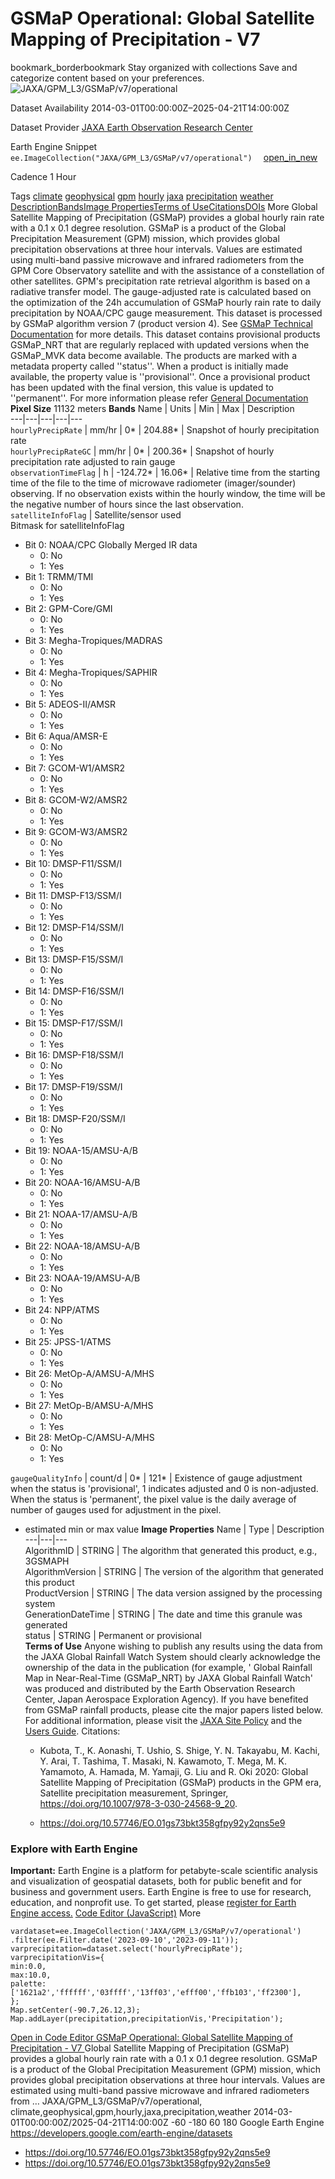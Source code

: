  
#  GSMaP Operational: Global Satellite Mapping of Precipitation - V7 
bookmark_borderbookmark Stay organized with collections  Save and categorize content based on your preferences.
![JAXA/GPM_L3/GSMaP/v7/operational](https://developers.google.com/earth-engine/datasets/images/JAXA/JAXA_GPM_L3_GSMaP_v7_operational_sample.png) 

Dataset Availability
    2014-03-01T00:00:00Z–2025-04-21T14:00:00Z 

Dataset Provider
     [ JAXA Earth Observation Research Center ](https://sharaku.eorc.jaxa.jp/GSMaP/) 

Earth Engine Snippet
     `    ee.ImageCollection("JAXA/GPM_L3/GSMaP/v7/operational")   ` [ open_in_new ](https://code.earthengine.google.com/?scriptPath=Examples:Datasets/JAXA/JAXA_GPM_L3_GSMaP_v7_operational) 

Cadence
    1 Hour 

Tags
     [climate](https://developers.google.com/earth-engine/datasets/tags/climate) [geophysical](https://developers.google.com/earth-engine/datasets/tags/geophysical) [gpm](https://developers.google.com/earth-engine/datasets/tags/gpm) [hourly](https://developers.google.com/earth-engine/datasets/tags/hourly) [jaxa](https://developers.google.com/earth-engine/datasets/tags/jaxa) [precipitation](https://developers.google.com/earth-engine/datasets/tags/precipitation) [weather](https://developers.google.com/earth-engine/datasets/tags/weather)
[Description](https://developers.google.com/earth-engine/datasets/catalog/JAXA_GPM_L3_GSMaP_v7_operational#description)[Bands](https://developers.google.com/earth-engine/datasets/catalog/JAXA_GPM_L3_GSMaP_v7_operational#bands)[Image Properties](https://developers.google.com/earth-engine/datasets/catalog/JAXA_GPM_L3_GSMaP_v7_operational#image-properties)[Terms of Use](https://developers.google.com/earth-engine/datasets/catalog/JAXA_GPM_L3_GSMaP_v7_operational#terms-of-use)[Citations](https://developers.google.com/earth-engine/datasets/catalog/JAXA_GPM_L3_GSMaP_v7_operational#citations)[DOIs](https://developers.google.com/earth-engine/datasets/catalog/JAXA_GPM_L3_GSMaP_v7_operational#dois) More
Global Satellite Mapping of Precipitation (GSMaP) provides a global hourly rain rate with a 0.1 x 0.1 degree resolution. GSMaP is a product of the Global Precipitation Measurement (GPM) mission, which provides global precipitation observations at three hour intervals. Values are estimated using multi-band passive microwave and infrared radiometers from the GPM Core Observatory satellite and with the assistance of a constellation of other satellites. GPM's precipitation rate retrieval algorithm is based on a radiative transfer model. The gauge-adjusted rate is calculated based on the optimization of the 24h accumulation of GSMaP hourly rain rate to daily precipitation by NOAA/CPC gauge measurement. This dataset is processed by GSMaP algorithm version 7 (product version 4). See [GSMaP Technical Documentation](https://www.eorc.jaxa.jp/GPM/doc/product/format/en/07.GPM_GSMaP_Product_Format_V5_E.pdf) for more details.
This dataset contains provisional products GSMaP_NRT that are regularly replaced with updated versions when the GSMaP_MVK data become available. The products are marked with a metadata property called ''status''. When a product is initially made available, the property value is ''provisional''. Once a provisional product has been updated with the final version, this value is updated to ''permanent''. For more information please refer [General Documentation](https://eolp.jaxa.jp/GSMaP_Hourly.html)
**Pixel Size** 11132 meters 
**Bands**
Name | Units | Min | Max | Description  
---|---|---|---|---  
`hourlyPrecipRate` | mm/hr |  0*  |  204.88*  | Snapshot of hourly precipitation rate  
`hourlyPrecipRateGC` | mm/hr |  0*  |  200.36*  | Snapshot of hourly precipitation rate adjusted to rain gauge  
`observationTimeFlag` | h |  -124.72*  |  16.06*  | Relative time from the starting time of the file to the time of microwave radiometer (imager/sounder) observing. If no observation exists within the hourly window, the time will be the negative number of hours since the last observation.  
`satelliteInfoFlag` | Satellite/sensor used  
Bitmask for satelliteInfoFlag
  * Bit 0: NOAA/CPC Globally Merged IR data 
    * 0: No
    * 1: Yes
  * Bit 1: TRMM/TMI 
    * 0: No
    * 1: Yes
  * Bit 2: GPM-Core/GMI 
    * 0: No
    * 1: Yes
  * Bit 3: Megha-Tropiques/MADRAS 
    * 0: No
    * 1: Yes
  * Bit 4: Megha-Tropiques/SAPHIR 
    * 0: No
    * 1: Yes
  * Bit 5: ADEOS-II/AMSR 
    * 0: No
    * 1: Yes
  * Bit 6: Aqua/AMSR-E 
    * 0: No
    * 1: Yes
  * Bit 7: GCOM-W1/AMSR2 
    * 0: No
    * 1: Yes
  * Bit 8: GCOM-W2/AMSR2 
    * 0: No
    * 1: Yes
  * Bit 9: GCOM-W3/AMSR2 
    * 0: No
    * 1: Yes
  * Bit 10: DMSP-F11/SSM/I 
    * 0: No
    * 1: Yes
  * Bit 11: DMSP-F13/SSM/I 
    * 0: No
    * 1: Yes
  * Bit 12: DMSP-F14/SSM/I 
    * 0: No
    * 1: Yes
  * Bit 13: DMSP-F15/SSM/I 
    * 0: No
    * 1: Yes
  * Bit 14: DMSP-F16/SSM/I 
    * 0: No
    * 1: Yes
  * Bit 15: DMSP-F17/SSM/I 
    * 0: No
    * 1: Yes
  * Bit 16: DMSP-F18/SSM/I 
    * 0: No
    * 1: Yes
  * Bit 17: DMSP-F19/SSM/I 
    * 0: No
    * 1: Yes
  * Bit 18: DMSP-F20/SSM/I 
    * 0: No
    * 1: Yes
  * Bit 19: NOAA-15/AMSU-A/B 
    * 0: No
    * 1: Yes
  * Bit 20: NOAA-16/AMSU-A/B 
    * 0: No
    * 1: Yes
  * Bit 21: NOAA-17/AMSU-A/B 
    * 0: No
    * 1: Yes
  * Bit 22: NOAA-18/AMSU-A/B 
    * 0: No
    * 1: Yes
  * Bit 23: NOAA-19/AMSU-A/B 
    * 0: No
    * 1: Yes
  * Bit 24: NPP/ATMS 
    * 0: No
    * 1: Yes
  * Bit 25: JPSS-1/ATMS 
    * 0: No
    * 1: Yes
  * Bit 26: MetOp-A/AMSU-A/MHS 
    * 0: No
    * 1: Yes
  * Bit 27: MetOp-B/AMSU-A/MHS 
    * 0: No
    * 1: Yes
  * Bit 28: MetOp-C/AMSU-A/MHS 
    * 0: No
    * 1: Yes

  
`gaugeQualityInfo` | count/d |  0*  |  121*  | Existence of gauge adjustment when the status is 'provisional', 1 indicates adjusted and 0 is non-adjusted. When the status is 'permanent', the pixel value is the daily average of number of gauges used for adjustment in the pixel.  
* estimated min or max value 
**Image Properties**
Name | Type | Description  
---|---|---  
AlgorithmID | STRING | The algorithm that generated this product, e.g., 3GSMAPH  
AlgorithmVersion | STRING | The version of the algorithm that generated this product  
ProductVersion | STRING | The data version assigned by the processing system  
GenerationDateTime | STRING | The date and time this granule was generated  
status | STRING | Permanent or provisional  
**Terms of Use**
Anyone wishing to publish any results using the data from the JAXA Global Rainfall Watch System should clearly acknowledge the ownership of the data in the publication (for example, ' Global Rainfall Map in Near-Real-Time (GSMaP_NRT) by JAXA Global Rainfall Watch' was produced and distributed by the Earth Observation Research Center, Japan Aerospace Exploration Agency). If you have benefited from GSMaP rainfall products, please cite the major papers listed below. For additional information, please visit the [JAXA Site Policy](https://global.jaxa.jp/policy.html) and the [Users Guide](https://sharaku.eorc.jaxa.jp/GSMaP/guide.html).
Citations:
  * Kubota, T., K. Aonashi, T. Ushio, S. Shige, Y. N. Takayabu, M. Kachi, Y. Arai, T. Tashima, T. Masaki, N. Kawamoto, T. Mega, M. K. Yamamoto, A. Hamada, M. Yamaji, G. Liu and R. Oki 2020: Global Satellite Mapping of Precipitation (GSMaP) products in the GPM era, Satellite precipitation measurement, Springer, https://doi.org/10.1007/978-3-030-24568-9_20.


  * [ https://doi.org/10.57746/EO.01gs73bkt358gfpy92y2qns5e9 ](https://doi.org/10.57746/EO.01gs73bkt358gfpy92y2qns5e9)


### Explore with Earth Engine
**Important:** Earth Engine is a platform for petabyte-scale scientific analysis and visualization of geospatial datasets, both for public benefit and for business and government users. Earth Engine is free to use for research, education, and nonprofit use. To get started, please [register for Earth Engine access.](https://console.cloud.google.com/earth-engine)
[Code Editor (JavaScript)](https://developers.google.com/earth-engine/datasets/catalog/JAXA_GPM_L3_GSMaP_v7_operational#code-editor-javascript-sample) More
```
vardataset=ee.ImageCollection('JAXA/GPM_L3/GSMaP/v7/operational')
.filter(ee.Filter.date('2023-09-10','2023-09-11'));
varprecipitation=dataset.select('hourlyPrecipRate');
varprecipitationVis={
min:0.0,
max:10.0,
palette:
['1621a2','ffffff','03ffff','13ff03','efff00','ffb103','ff2300'],
};
Map.setCenter(-90.7,26.12,3);
Map.addLayer(precipitation,precipitationVis,'Precipitation');
```
[ Open in Code Editor ](https://code.earthengine.google.com/?scriptPath=Examples:Datasets/JAXA/JAXA_GPM_L3_GSMaP_v7_operational)
[ GSMaP Operational: Global Satellite Mapping of Precipitation - V7 ](https://developers.google.com/earth-engine/datasets/catalog/JAXA_GPM_L3_GSMaP_v7_operational)
Global Satellite Mapping of Precipitation (GSMaP) provides a global hourly rain rate with a 0.1 x 0.1 degree resolution. GSMaP is a product of the Global Precipitation Measurement (GPM) mission, which provides global precipitation observations at three hour intervals. Values are estimated using multi-band passive microwave and infrared radiometers from …
JAXA/GPM_L3/GSMaP/v7/operational, climate,geophysical,gpm,hourly,jaxa,precipitation,weather 
2014-03-01T00:00:00Z/2025-04-21T14:00:00Z
-60 -180 60 180 
Google Earth Engine
https://developers.google.com/earth-engine/datasets
  * [ https://doi.org/10.57746/EO.01gs73bkt358gfpy92y2qns5e9 ](https://doi.org/https://sharaku.eorc.jaxa.jp/GSMaP/)
  * [ https://doi.org/10.57746/EO.01gs73bkt358gfpy92y2qns5e9 ](https://doi.org/https://developers.google.com/earth-engine/datasets/catalog/JAXA_GPM_L3_GSMaP_v7_operational)


